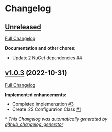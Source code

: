 # Changelog

## [Unreleased](https://github.com/nanoframework/System.Device.I2s/tree/HEAD)

[Full Changelog](https://github.com/nanoframework/System.Device.I2s/compare/v1.0.3...HEAD)

**Documentation and other chores:**

- Update 2 NuGet dependencies [\#4](https://github.com/nanoframework/System.Device.I2s/pull/4)

## [v1.0.3](https://github.com/nanoframework/System.Device.I2s/tree/v1.0.3) (2022-10-31)

[Full Changelog](https://github.com/nanoframework/System.Device.I2s/compare/1b79c9dbcd1af9210ecaf8d8106eb743c8634bf3...v1.0.3)

**Implemented enhancements:**

- Completed implementation [\#3](https://github.com/nanoframework/System.Device.I2s/pull/3)
- Create I2S Configuration Class [\#1](https://github.com/nanoframework/System.Device.I2s/pull/1)



\* *This Changelog was automatically generated by [github_changelog_generator](https://github.com/github-changelog-generator/github-changelog-generator)*
